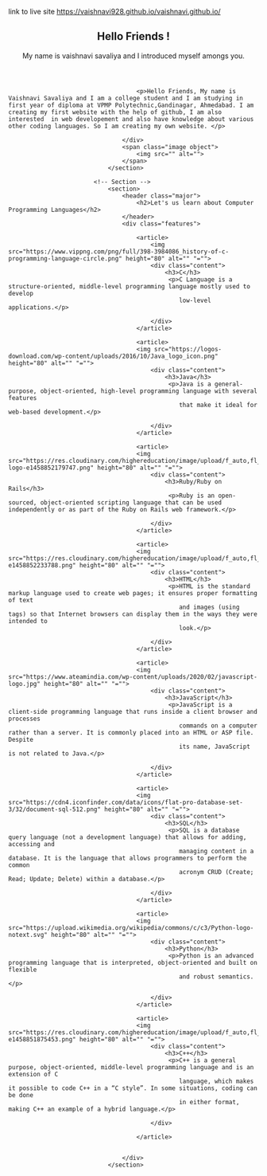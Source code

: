 link to live site https://vaishnavi928.github.io/vaishnavi.github.io/
<html><head>
		<title>Sample Website</title>
							<!-- Banner -->
								<section id="banner">
									<div class="content">
										<header>
											<h1>Hello Friends !</h1>
											<p>My name is vaishnavi savaliya and I introduced myself amongs you.</p>
										</header>

										<p>Hello Friends, My name is Vaishnavi Savaliya and I am a college student and I am studying in first year of diploma at VPMP Polytechnic,Gandinagar, Ahmedabad. I am creating my first website with the help of github, I am also interested  in web developement and also have knowledge about various other coding languages. So I am creating my own website. </p>
										
									</div>
									<span class="image object">
										<img src="" alt="">
									</span>
								</section>

							<!-- Section -->
								<section>
									<header class="major">
										<h2>Let's us learn about Computer Programming Languages</h2>
									</header>
									<div class="features">
										
										<article>
											<img src="https://www.vippng.com/png/full/398-3984086_history-of-c-programming-language-circle.png" height="80" alt="" "="">
											<div class="content">
												<h3>C</h3>
												 <p>C Language is a structure-oriented, middle-level programming language mostly used to develop
													low-level applications.</p>

											</div>
										</article>
										
										<article>
										<img src="https://logos-download.com/wp-content/uploads/2016/10/Java_logo_icon.png" height="80" alt="" "="">
											<div class="content">
												<h3>Java</h3>
												 <p>Java is a general-purpose, object-oriented, high-level programming language with several features
													that make it ideal for web-based development.</p>
												
											</div>
										</article>

										<article>
										<img src="https://res.cloudinary.com/highereducation/image/upload/f_auto,fl_lossy,q_auto:eco/v1/ComputerScience.org/2015/10/ruby-logo-e1458852179747.png" height="80" alt="" "="">
											<div class="content">
												<h3>Ruby/Ruby on Rails</h3>
												 <p>Ruby is an open-sourced, object-oriented scripting language that can be used independently or as part of the Ruby on Rails web framework.</p>

											</div>
										</article>
										
										<article>
										<img src="https://res.cloudinary.com/highereducation/image/upload/f_auto,fl_lossy,q_auto:eco/v1/ComputerScience.org/2015/10/HTML5_logo-e1458852233788.png" height="80" alt="" "="">
											<div class="content">
												<h3>HTML</h3>
												 <p>HTML is the standard markup language used to create web pages; it ensures proper formatting of text
													and images (using tags) so that Internet browsers can display them in the ways they were intended to
													look.</p>
												
											</div>
										</article>

										<article>
										<img src="https://www.ateamindia.com/wp-content/uploads/2020/02/javascript-logo.jpg" height="80" alt="" "="">
											<div class="content">
												<h3>JavaScript</h3>
												 <p>JavaScript is a client-side programming language that runs inside a client browser and processes
													commands on a computer rather than a server. It is commonly placed into an HTML or ASP file. Despite
													its name, JavaScript is not related to Java.</p>

											</div>
										</article>

										<article>
										<img src="https://cdn4.iconfinder.com/data/icons/flat-pro-database-set-3/32/document-sql-512.png" height="80" alt="" "="">
											<div class="content">
												<h3>SQL</h3>
												 <p>SQL is a database query language (not a development language) that allows for adding, accessing and
													managing content in a database. It is the language that allows programmers to perform the common
													acronym CRUD (Create; Read; Update; Delete) within a database.</p>
												
											</div>
										</article>

										<article>
										<img src="https://upload.wikimedia.org/wikipedia/commons/c/c3/Python-logo-notext.svg" height="80" alt="" "="">
											<div class="content">
												<h3>Python</h3>
												 <p>Python is an advanced programming language that is interpreted, object-oriented and built on flexible
													and robust semantics.</p>
												
											</div>
										</article>

										<article>
										<img src="https://res.cloudinary.com/highereducation/image/upload/f_auto,fl_lossy,q_auto:eco/v1/ComputerScience.org/2015/10/cplusplus-e1458851875453.png" height="80" alt="" "="">
											<div class="content">
												<h3>C++</h3>
												 <p>C++ is a general purpose, object-oriented, middle-level programming language and is an extension of C
													language, which makes it possible to code C++ in a “C style”. In some situations, coding can be done
													in either format, making C++ an example of a hybrid language.</p>

											</div>

										</article>

										
									</div>
								</section>

							
	

</div></div></div></body></html>
